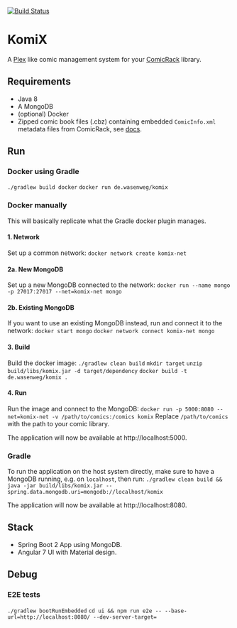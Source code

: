 [![Build Status](https://travis-ci.org/kaethorn/komix.svg?branch=master)](https://travis-ci.org/kaethorn/komix)

# KomiX

A [Plex](https://www.plex.tv/) like comic management system for your [ComicRack](http://comicrack.cyolito.com/) library.

## Requirements

* Java 8
* A MongoDB
* (optional) Docker
* Zipped comic book files (.cbz) containing embedded `ComicInfo.xml` metadata files from ComicRack, see [docs](http://comicrack.cyolito.com/software/windows/windows-documentation/7-meta-data-in-comic-files).

## Run

### Docker using Gradle

`./gradlew build docker`
`docker run de.wasenweg/komix`

### Docker manually

This will basically replicate what the Gradle docker plugin manages.

#### 1. Network
Set up a common network:
`docker network create komix-net`

#### 2a. New MongoDB
Set up a new MongoDB connected to the network:
`docker run --name mongo -p 27017:27017 --net=komix-net mongo`

#### 2b. Existing MongoDB
If you want to use an existing MongoDB instead, run and connect it to the network:
`docker start mongo`
`docker network connect komix-net mongo`

#### 3. Build
Build the docker image:
`./gradlew clean build`
`mkdir target`
`unzip build/libs/komix.jar -d target/dependency`
`docker build -t de.wasenweg/komix .`

#### 4. Run
Run the image and connect to the MongoDB:
`docker run -p 5000:8080 --net=komix-net -v /path/to/comics:/comics komix`
Replace `/path/to/comics` with the path to your comic library.

The application will now be available at http://localhost:5000.

### Gradle

To run the application on the host system directly, make sure to have a MongoDB running, e.g. on `localhost`, then run:
`./gradlew clean build && java -jar build/libs/komix.jar --spring.data.mongodb.uri=mongodb://localhost/komix`

The application will now be available at http://localhost:8080.

## Stack

* Spring Boot 2 App using MongoDB.
* Angular 7 UI with Material design.

## Debug

### E2E tests

`./gradlew bootRunEmbedded`
`cd ui && npm run e2e -- --base-url=http://localhost:8080/ --dev-server-target=`
